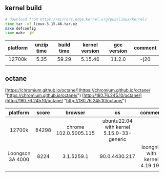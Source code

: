 ## kernel build
```bash
# download from https://mirrors.edge.kernel.org/pub/linux/kernel/
time tar -xf linux-5.15.46.tar.xz
make defconfig
time make -jN
```

|  platform |unzip time   |  build time  |  kernel version | gcc version  | comment  |
| :------------: | :------------: | :------------: | :------------: | :------------: | :------------: |
|  12700k | 5.35  | 59.29  | 5.15.46  | 11.2.0  | -j20  |
|   |   |   |   |   |   |

## octane
[https://chromium.github.io/octane/](https://chromium.github.io/octane/ "https://chromium.github.io/octane/")
[http://180.76.245.10/octane/](http://180.76.245.10/octane/ "http://180.76.245.10/octane/")

| platform  | score   | browser  | os  | comment  |
| :------------: | :------------: | :------------: | :------------: | :------------: |
| 12700k  | 84298  | chrome 102.0.5005.115  | ubuntu22.04 with kernel 5.15.0-33-generic  |   |
| Loongson 3A 4000  | 8224  |  3.1.5259.1 | 90.0.4430.217 | loongnix with kernel 4.19.190  |   |
|   |   |   |   |   |


